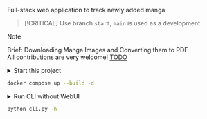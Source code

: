 Full-stack web application to track newly added manga

> [!CRITICAL]
> Use branch `start`, `main` is used as a development

> [!NOTE]
> Brief: Downloading Manga Images and Converting them to PDF<br />
> All contributions are very welcome! [TODO](./_data/readme/TODO.md)

<details>
<summary>Start this project</summary>
<pre>
docker -v   # Docker version 27.5.1, build 9f9e405
python -V   # Python 3.12.3
</pre>
</details>

```bash
docker compose up --build -d
```

<details>
<summary>Run CLI without WebUI</summary>
<pre>
cd backend
python3 -m venv .venv
source .venv/bin/activate
pip install -r requirements.txt
</pre>
</details>

```bash
python cli.py -h
```
